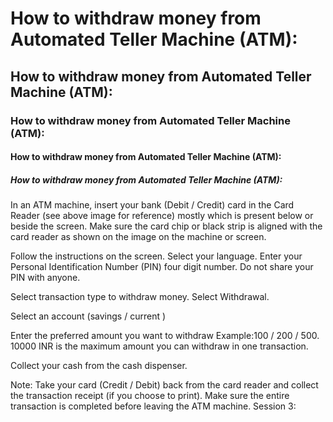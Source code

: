 # How to withdraw money from Automated Teller Machine (ATM):
## How to withdraw money from Automated Teller Machine (ATM):
### How to withdraw money from Automated Teller Machine (ATM):
#### How to withdraw money from Automated Teller Machine (ATM):
##### How to withdraw money from Automated Teller Machine (ATM):
In an ATM machine, insert your bank (Debit / Credit) card in the Card Reader (see above image for reference) mostly which is present below or beside the screen.
Make sure the card chip or black strip is aligned with the card reader as shown on the image on the machine or screen.
        
Follow the instructions on the screen.
Select your language.
Enter your Personal Identification Number (PIN) four digit number.
Do not share your PIN with anyone.

Select transaction type to withdraw money.
Select Withdrawal.

Select an account 
(savings / current )

Enter the preferred amount you want to withdraw 
Example:100 / 200 / 500.
10000 INR is the maximum amount you can withdraw in one transaction.

Collect your cash from the cash dispenser.

Note: Take your card (Credit / Debit) back from the card reader and collect the transaction receipt (if you choose to print). Make sure the entire transaction is completed before leaving the ATM machine.
Session 3: 
